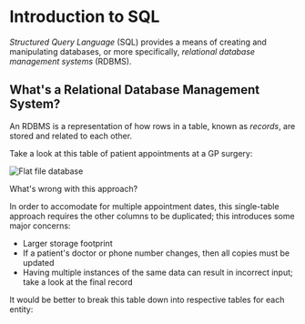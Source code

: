 # Introduction to SQL

_Structured Query Language_ (SQL) provides a means of creating and manipulating databases, or more specifically, _relational database management systems_ (RDBMS).


## What's a Relational Database Management System?

An RDBMS is a representation of how rows in a table, known as _records_, are stored and related to each other.

Take a look at this table of patient appointments at a GP surgery:

![Flat file database](http://i.imgur.com/IlLazOJ.png)

What's wrong with this approach?

In order to accomodate for multiple appointment dates, this single-table approach requires the other columns to be duplicated; this introduces some major concerns:

* Larger storage footprint
* If a patient's doctor or phone number changes, then all copies must be updated
* Having multiple instances of the same data can result in incorrect input; take a look at the final record

It would be better to break this table down into respective tables for each entity:
